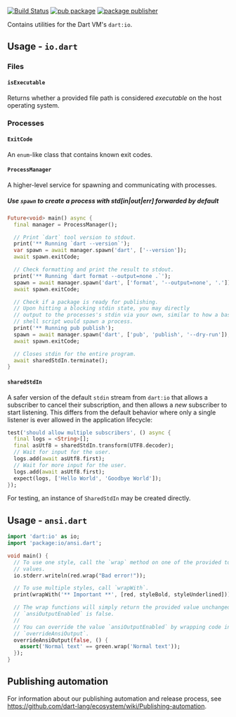 [![Build Status](https://github.com/dart-lang/tools/actions/workflows/io.yaml/badge.svg)](https://github.com/dart-lang/tools/actions/workflows/io.yaml)
[![pub package](https://img.shields.io/pub/v/io.svg)](https://pub.dev/packages/io)
[![package publisher](https://img.shields.io/pub/publisher/io.svg)](https://pub.dev/packages/io/publisher)

Contains utilities for the Dart VM's `dart:io`.

## Usage - `io.dart`

### Files

#### `isExecutable`
 
Returns whether a provided file path is considered _executable_ on the host
operating system.

### Processes

#### `ExitCode`

An `enum`-like class that contains known exit codes.

#### `ProcessManager`

A higher-level service for spawning and communicating with processes.

##### Use `spawn` to create a process with std[in|out|err] forwarded by default

```dart
Future<void> main() async {
  final manager = ProcessManager();

  // Print `dart` tool version to stdout.
  print('** Running `dart --version`');
  var spawn = await manager.spawn('dart', ['--version']);
  await spawn.exitCode;

  // Check formatting and print the result to stdout.
  print('** Running `dart format --output=none .`');
  spawn = await manager.spawn('dart', ['format', '--output=none', '.']);
  await spawn.exitCode;

  // Check if a package is ready for publishing.
  // Upon hitting a blocking stdin state, you may directly
  // output to the processes's stdin via your own, similar to how a bash or
  // shell script would spawn a process.
  print('** Running pub publish');
  spawn = await manager.spawn('dart', ['pub', 'publish', '--dry-run']);
  await spawn.exitCode;

  // Closes stdin for the entire program.
  await sharedStdIn.terminate();
}
```

#### `sharedStdIn`

A safer version of the default `stdin` stream from `dart:io` that allows a
subscriber to cancel their subscription, and then allows a _new_ subscriber to
start listening. This differs from the default behavior where only a single
listener is ever allowed in the application lifecycle:

```dart
test('should allow multiple subscribers', () async {
  final logs = <String>[];
  final asUtf8 = sharedStdIn.transform(UTF8.decoder);
  // Wait for input for the user.
  logs.add(await asUtf8.first);
  // Wait for more input for the user.
  logs.add(await asUtf8.first);
  expect(logs, ['Hello World', 'Goodbye World']);
});
```

For testing, an instance of `SharedStdIn` may be created directly.

## Usage - `ansi.dart`

```dart
import 'dart:io' as io;
import 'package:io/ansi.dart';

void main() {
  // To use one style, call the `wrap` method on one of the provided top-level
  // values.
  io.stderr.writeln(red.wrap("Bad error!"));

  // To use multiple styles, call `wrapWith`.
  print(wrapWith('** Important **', [red, styleBold, styleUnderlined]));

  // The wrap functions will simply return the provided value unchanged if
  // `ansiOutputEnabled` is false.
  //
  // You can override the value `ansiOutputEnabled` by wrapping code in
  // `overrideAnsiOutput`.
  overrideAnsiOutput(false, () {
    assert('Normal text' == green.wrap('Normal text'));
  });
}
```

## Publishing automation

For information about our publishing automation and release process, see
https://github.com/dart-lang/ecosystem/wiki/Publishing-automation.
